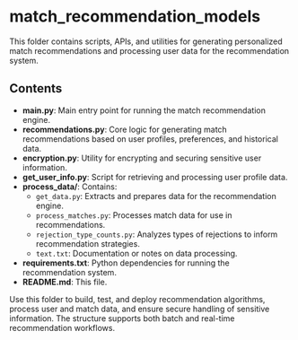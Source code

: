 # match_recommendation_models

This folder contains scripts, APIs, and utilities for generating personalized match recommendations and processing user data for the recommendation system.

## Contents
- **main.py**: Main entry point for running the match recommendation engine.
- **recommendations.py**: Core logic for generating match recommendations based on user profiles, preferences, and historical data.
- **encryption.py**: Utility for encrypting and securing sensitive user information.
- **get_user_info.py**: Script for retrieving and processing user profile data.
- **process_data/**: Contains:
  - `get_data.py`: Extracts and prepares data for the recommendation engine.
  - `process_matches.py`: Processes match data for use in recommendations.
  - `rejection_type_counts.py`: Analyzes types of rejections to inform recommendation strategies.
  - `text.txt`: Documentation or notes on data processing.
- **requirements.txt**: Python dependencies for running the recommendation system.
- **README.md**: This file.

Use this folder to build, test, and deploy recommendation algorithms, process user and match data, and ensure secure handling of sensitive information. The structure supports both batch and real-time recommendation workflows.

